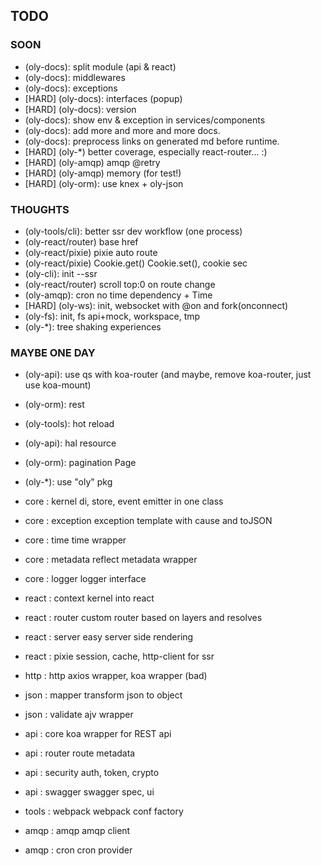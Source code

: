 ## TODO

### SOON

- (oly-docs): split module (api & react)
- (oly-docs): middlewares
- (oly-docs): exceptions
- [HARD] (oly-docs): interfaces (popup)
- [HARD] (oly-docs): version
- (oly-docs): show env & exception in services/components
- (oly-docs): add more and more and more docs.
- (oly-docs): preprocess links on generated md before runtime.
- [HARD] (oly-*) better coverage, especially react-router... :)
- [HARD] (oly-amqp) amqp @retry
- [HARD] (oly-amqp) memory (for test!)
- [HARD] (oly-orm): use knex + oly-json
  
### THOUGHTS

- (oly-tools/cli): better ssr dev workflow (one process)
- (oly-react/router) base href
- (oly-react/pixie) pixie auto route
- (oly-react/pixie) Cookie.get() Cookie.set(), cookie sec
- (oly-cli): init --ssr
- (oly-react/router) scroll top:0 on route change
- (oly-amqp): cron no time dependency + Time
- [HARD] (oly-ws): init, websocket with @on and fork(onconnect)
- (oly-fs): init, fs api+mock, workspace, tmp
- (oly-*): tree shaking experiences

### MAYBE ONE DAY

- (oly-api): use qs with koa-router (and maybe, remove koa-router, just use koa-mount)
- (oly-orm): rest
- (oly-tools): hot reload
- (oly-api): hal resource
- (oly-orm): pagination Page
- (oly-*): use "oly" pkg

- core   : kernel         di, store, event emitter in one class
- core   : exception      exception template with cause and toJSON
- core   : time           time wrapper
- core   : metadata       reflect metadata wrapper
- core   : logger         logger interface
- react  : context        kernel into react
- react  : router         custom router based on layers and resolves
- react  : server         easy server side rendering
- react  : pixie          session, cache, http-client for ssr
- http   : http           axios wrapper, koa wrapper (bad)
- json   : mapper         transform json to object
- json   : validate       ajv wrapper
- api    : core           koa wrapper for REST api
- api    : router         route metadata
- api    : security       auth, token, crypto
- api    : swagger        swagger spec, ui
- tools  : webpack        webpack conf factory
- amqp   : amqp           amqp client
- amqp   : cron           cron provider
